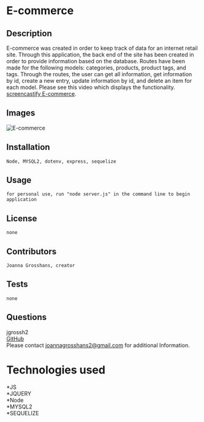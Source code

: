 # E-commerce

## Description

E-commerce was created in order to keep track of data for an internet retail site. Through this application, the back end of the site has been created in order to provide information based on the database. Routes have been made for the following models: categories, products, product tags, and tags. Through the routes, the user can get all information, get information by id, create a new entry, update information by id, and delete an item for each model. Please see this video which displays the functionality. [screencastify E-commerce](https://drive.google.com/file/d/1z0VTdvhxwynQ0DJsbm8Hq0SoxF6Lbb34/view).

## Images 
![E-commerce](./assets/employee-tracker-image.png) <br>

## Installation
    Node, MYSQL2, dotenv, express, sequelize
## Usage
    for personal use, run "node server.js" in the command line to begin application
## License
    none
## Contributors
    Joanna Grosshans, creator
## Tests
    none
## Questions
jgrossh2 <br />
[GitHub](https://github.com/jgrossh2/E-commerce) <br />
Please contact <joannagrosshans2@gmail.com> for additional Information.

# Technologies used
 *JS <br>
 *JQUERY<br>
 *Node <br>
 *MYSQL2<br>
 *SEQUELIZE
 